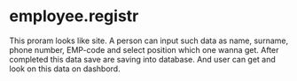 # employee.registr

This proram looks like site. 
A person can input such data as name, surname, phone number, EMP-code and select position which one wanna get.
After completed this data save are saving into database. And user can get and look on this data on dashbord.
